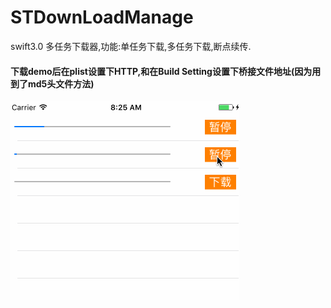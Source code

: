 # STDownLoadManage
swift3.0 多任务下载器,功能:单任务下载,多任务下载,断点续传.

#### 下载demo后在plist设置下HTTP,和在Build Setting设置下桥接文件地址(因为用到了md5头文件方法)

![(image)](https://github.com/CoderST/STDownLoadManage/blob/master/%E5%B1%95%E7%A4%BA%E5%9B%BE.gif)

